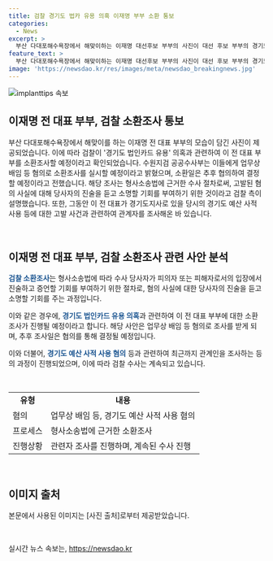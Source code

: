 ```yaml
---
title: 검찰 경기도 법카 유용 의혹 이재명 부부 소환 통보
categories:
  - News
excerpt: >
  부산 다대포해수욕장에서 해맞이하는 이재명 대선후보 부부의 사진이 대선 후보 부부의 경기도 법인카드 유용 의혹과 관련하여 수원지검 공공수사부가 조사에 대한 소환을 통보했습니다. 검찰은 업무상 배임 등 혐의로 조사를 실시할 예정이며, 해당 조사는 형사소송법에 따른 수사 절차로 진행될 것으로 알려졌습니다. 이에 대한 공식적인 소환일은 아직 특정되지 않았지만, 검찰은 관련된 혐의 사실에 대한 당사자 진술을 듣고 소명할 기회를 제공할 예정이라고 밝혔습니다.
feature_text: >
  부산 다대포해수욕장에서 해맞이하는 이재명 대선후보 부부의 사진이 대선 후보 부부의 경기도 법인카드 유용 의혹과 관련하여 수원지검 공공수사부가 조사에 대한 소환을 통보했습니다. 검찰은 업무상 배임 등 혐의로 조사를 실시할 예정이며, 해당 조사는 형사소송법에 따른 수사 절차로 진행될 것으로 알려졌습니다. 이에 대한 공식적인 소환일은 아직 특정되지 않았지만, 검찰은 관련된 혐의 사실에 대한 당사자 진술을 듣고 소명할 기회를 제공할 예정이라고 밝혔습니다.
image: 'https://newsdao.kr/res/images/meta/newsdao_breakingnews.jpg'
---
```


<p><img src="https://newsdao.kr/res/images/meta/newsdao_breakingnews.jpg" alt="implanttips 속보" /></p>

<h2 data-ke-size="size26">이재명 전 대표 부부, 검찰 소환조사 통보</h2>

<p>부산 다대포해수욕장에서 해맞이를 하는 이재명 전 대표 부부의 모습이 담긴 사진이 제공되었습니다. 이에 따라 검찰이 '경기도 법인카드 유용' 의혹과 관련하여 이 전 대표 부부를 소환조사할 예정이라고 확인되었습니다. 수원지검 공공수사부는 이들에게 업무상 배임 등 혐의로 소환조사를 실시할 예정이라고 밝혔으며, 소환일은 추후 협의하여 결정할 예정이라고 전했습니다. 해당 조사는 형사소송법에 근거한 수사 절차로써, 고발된 혐의 사실에 대해 당사자의 진술을 듣고 소명할 기회를 부여하기 위한 것이라고 검찰 측이 설명했습니다. 또한, 그동안 이 전 대표가 경기도지사로 있을 당시의 경기도 예산 사적 사용 등에 대한 고발 사건과 관련하여 관계자를 조사해온 바 있습니다.</p>

<p data-ke-size="size16">&nbsp;</p>

<h2 data-ke-size="size24">이재명 전 대표 부부, 검찰 소환조사 관련 사안 분석</h2>

<p><b><span style="color: #1a5490;">검찰 소환조사</span></b>는 형사소송법에 따라 수사 당사자가 피의자 또는 피해자로서의 입장에서 진술하고 증언할 기회를 부여하기 위한 절차로, 혐의 사실에 대한 당사자의 진술을 듣고 소명할 기회를 주는 과정입니다.</p>

<p>이와 같은 경우에, <b><span style="color: #1a5490;">경기도 법인카드 유용 의혹</span></b>과 관련하여 이 전 대표 부부에 대한 소환조사가 진행될 예정이라고 합니다. 해당 사안은 업무상 배임 등 혐의로 조사를 받게 되며, 추후 조사일은 협의를 통해 결정될 예정입니다.</p>

<p>이와 더불어, <b><span style="color: #1a5490;">경기도 예산 사적 사용 혐의</span></b> 등과 관련하여 최근까지 관계인을 조사하는 등의 과정이 진행되었으며, 이에 따라 검찰 수사는 계속되고 있습니다.</p>

<p data-ke-size="size16">&nbsp;</p>

<table>
<tbody>
<tr>
<td style="text-align: center; height: 17px;"><b>유형</b></td>
<td style="text-align: center; height: 17px;"><b>내용</b></td>
</tr>
<tr>
<td style="height: 17px;">혐의</td>
<td style="height: 17px;">업무상 배임 등, 경기도 예산 사적 사용 혐의</td>
</tr>
<tr>
<td style="height: 17px;">프로세스</td>
<td style="height: 17px;">형사소송법에 근거한 소환조사</td>
</tr>
<tr>
<td style="height: 17px;">진행상황</td>
<td style="height: 17px;">관련자 조사를 진행하며, 계속된 수사 진행</td>
</tr>
</tbody>
</table>

<p data-ke-size="size16">&nbsp;</p>

<h2 data-ke-size="size24">이미지 출처</h2>

<p>본문에서 사용된 이미지는 [사진 출처]로부터 제공받았습니다.</p>

<p data-ke-size="size16">&nbsp;</p>
실시간 뉴스 속보는, <a href="https://newsdao.kr" rel="dofollow">https://newsdao.kr</a>


